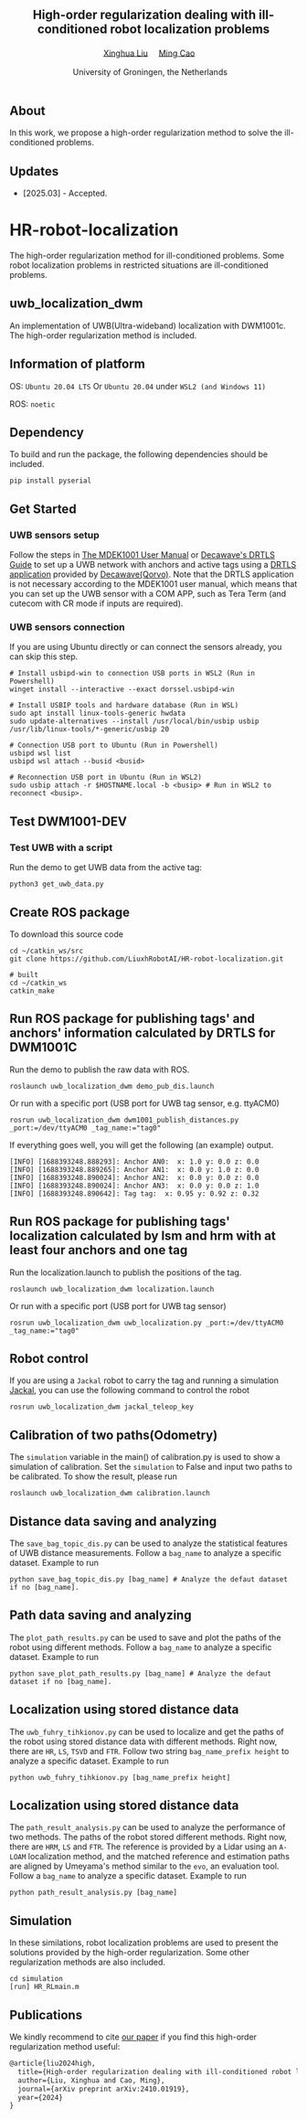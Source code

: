 <div align="center">
    <h2><strong>High-order regularization dealing with ill-conditioned robot localization problems</strong></h2>
</div>

<div align="center">
    <a href="https://github.com/LiuxhRobotAI" target='_blank'>Xinghua Liu</a><sup> </sup>&nbsp;&nbsp;&nbsp;
    <a href="" target='_blank'>Ming Cao</a><sup> </sup>&nbsp;&nbsp;&nbsp;
    </br></br>
    <sup> </sup>University of Groningen, the Netherlands&nbsp;&nbsp;&nbsp;
    </br></br>
</div>

## About
In this work, we propose a high-order regularization method to solve the ill-conditioned problems.

## Updates

- \[2025.03\] - Accepted.


# HR-robot-localization
The high-order regularization method for ill-conditioned problems. Some robot localization problems in restricted situations are ill-conditioned problems.

## uwb_localization_dwm
An implementation of UWB(Ultra-wideband) localization with DWM1001c. The high-order regularization method is included.

## Information of platform

OS: `Ubuntu 20.04 LTS` Or `Ubuntu 20.04` under `WSL2 (and Windows 11)`

ROS: `noetic`

## Dependency
To build and run the package, the following dependencies should be included.
```
pip install pyserial
```

## Get Started

### UWB sensors setup
Follow the steps in [The MDEK1001 User Manual](https://www.qorvo.com/products/d/da007995) or [Decawave's DRTLS Guide](https://www.qorvo.com/products/d/da007996) to set up a UWB network with anchors and active tags using a [DRTLS application](https://www.qorvo.com/products/d/da007984) provided by [Decawave(Qorvo)](https://www.qorvo.com/products/p/MDEK1001#documents). Note that the DRTLS application is not necessary according to the MDEK1001 user manual, which means that you can set up the UWB sensor with a COM APP, such as Tera Term (and cutecom with CR mode if inputs are required).

### UWB sensors connection
If you are using Ubuntu directly or can connect the sensors already, you can skip this step.

```
# Install usbipd-win to connection USB ports in WSL2 (Run in Powershell)
winget install --interactive --exact dorssel.usbipd-win

# Install USBIP tools and hardware database (Run in WSL)
sudo apt install linux-tools-generic hwdata
sudo update-alternatives --install /usr/local/bin/usbip usbip /usr/lib/linux-tools/*-generic/usbip 20

# Connection USB port to Ubuntu (Run in Powershell)
usbipd wsl list
usbipd wsl attach --busid <busid>

# Reconnection USB port in Ubuntu (Run in WSL2)
sudo usbip attach -r $HOSTNAME.local -b <busip> # Run in WSL2 to reconnect <busip>.
```

## Test DWM1001-DEV
### Test UWB with a script
Run the demo to get UWB data from the active tag:

```
python3 get_uwb_data.py
```

## Create ROS package
To download this source code
```
cd ~/catkin_ws/src
git clone https://github.com/LiuxhRobotAI/HR-robot-localization.git

# built
cd ~/catkin_ws
catkin_make
```

## Run ROS package for publishing tags' and anchors' information calculated by DRTLS for DWM1001C
Run the demo to publish the raw data with ROS.
```
roslaunch uwb_localization_dwm demo_pub_dis.launch
```
Or run with a specific port (USB port for UWB tag sensor, e.g. ttyACM0)
```
rosrun uwb_localization_dwm dwm1001_publish_distances.py _port:=/dev/ttyACM0 _tag_name:="tag0"
```

If everything goes well, you will get the following (an example) output.
```
[INFO] [1688393248.888293]: Anchor AN0:  x: 1.0 y: 0.0 z: 0.0
[INFO] [1688393248.889265]: Anchor AN1:  x: 0.0 y: 1.0 z: 0.0
[INFO] [1688393248.890024]: Anchor AN2:  x: 0.0 y: 0.0 z: 0.0
[INFO] [1688393248.890024]: Anchor AN3:  x: 0.0 y: 0.0 z: 1.0
[INFO] [1688393248.890642]: Tag tag:  x: 0.95 y: 0.92 z: 0.32
```

## Run ROS package for publishing tags' localization calculated by lsm and hrm with at least four anchors and one tag
Run the localization.launch to publish the positions of the tag.
```
roslaunch uwb_localization_dwm localization.launch
```
Or run with a specific port (USB port for UWB tag sensor)
```
rosrun uwb_localization_dwm uwb_localization.py _port:=/dev/ttyACM0 _tag_name:="tag0"
```

## Robot control
If you are using a `Jackal` robot to carry the tag and running a simulation [Jackal](http://docs.ros.org/en/latest-available/api/jackal_tutorials/html/simulation.html), you can use the following command to control the robot
```
rosrun uwb_localization_dwm jackal_teleop_key
```

## Calibration of two paths(Odometry)
The `simulation` variable in the main() of calibration.py is used to show a simulation of calibration. Set the `simulation` to False and input two paths to be calibrated. To show the result, please run
```
roslaunch uwb_localization_dwm calibration.launch
```

## Distance data saving and analyzing
The `save_bag_topic_dis.py`  can be used to analyze the statistical features of UWB distance measurements. Follow a `bag_name` to analyze a specific dataset. Example to run
```
python save_bag_topic_dis.py [bag_name] # Analyze the defaut dataset if no [bag_name].
```

## Path data saving and analyzing
The `plot_path_results.py` can be used to save and plot the paths of the robot using different methods. Follow a `bag_name` to analyze a specific dataset. Example to run
```
python save_plot_path_results.py [bag_name] # Analyze the defaut dataset if no [bag_name].
```

## Localization using stored distance data
The `uwb_fuhry_tihkionov.py` can be used to localize and get the paths of the robot using stored distance data with different methods. Right now, there are `HR`, `LS`, `TSVD` and `FTR`. Follow two string `bag_name_prefix height` to analyze a specific dataset. Example to run
```
python uwb_fuhry_tihkionov.py [bag_name_prefix height]
```

## Localization using stored distance data
The `path_result_analysis.py` can be used to analyze the performance of two methods. The paths of the robot stored different methods. Right now, there are `HRM`, `LS` and `FTR`. The reference is provided by a Lidar using an `A-LOAM` localization method, and the matched reference and estimation paths are aligned by Umeyama's method similar to the `evo`, an evaluation tool. Follow a `bag_name` to analyze a specific dataset. Example to run
```
python path_result_analysis.py [bag_name]

```

## Simulation
In these similations, robot localization problems are used to present the solutions provided by the high-order regularization. Some other regularization methods are also included.

```
cd simulation
[run] HR_RLmain.m
```

## Publications

We kindly recommend to cite [our paper](https://arxiv.org/abs/2410.01919) if you find this high-order regularization method useful:

```latex
@article{liu2024high,
  title={High-order regularization dealing with ill-conditioned robot localization problems},
  author={Liu, Xinghua and Cao, Ming},
  journal={arXiv preprint arXiv:2410.01919},
  year={2024}
}
```